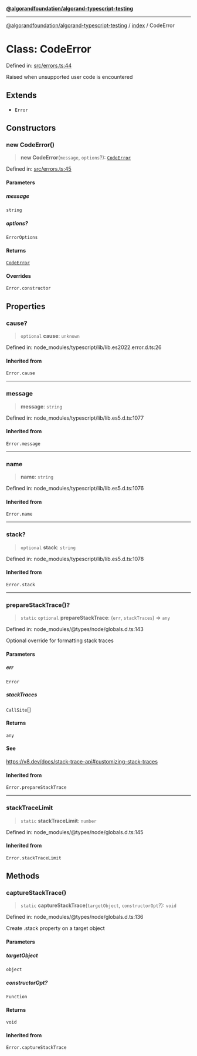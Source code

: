 [**@algorandfoundation/algorand-typescript-testing**](../../README.md)

***

[@algorandfoundation/algorand-typescript-testing](../../README.md) / [index](../README.md) / CodeError

# Class: CodeError

Defined in: [src/errors.ts:44](https://github.com/algorandfoundation/algorand-typescript-testing/blob/main/src/errors.ts#L44)

Raised when unsupported user code is encountered

## Extends

- `Error`

## Constructors

### new CodeError()

> **new CodeError**(`message`, `options`?): [`CodeError`](CodeError.md)

Defined in: [src/errors.ts:45](https://github.com/algorandfoundation/algorand-typescript-testing/blob/main/src/errors.ts#L45)

#### Parameters

##### message

`string`

##### options?

`ErrorOptions`

#### Returns

[`CodeError`](CodeError.md)

#### Overrides

`Error.constructor`

## Properties

### cause?

> `optional` **cause**: `unknown`

Defined in: node\_modules/typescript/lib/lib.es2022.error.d.ts:26

#### Inherited from

`Error.cause`

***

### message

> **message**: `string`

Defined in: node\_modules/typescript/lib/lib.es5.d.ts:1077

#### Inherited from

`Error.message`

***

### name

> **name**: `string`

Defined in: node\_modules/typescript/lib/lib.es5.d.ts:1076

#### Inherited from

`Error.name`

***

### stack?

> `optional` **stack**: `string`

Defined in: node\_modules/typescript/lib/lib.es5.d.ts:1078

#### Inherited from

`Error.stack`

***

### prepareStackTrace()?

> `static` `optional` **prepareStackTrace**: (`err`, `stackTraces`) => `any`

Defined in: node\_modules/@types/node/globals.d.ts:143

Optional override for formatting stack traces

#### Parameters

##### err

`Error`

##### stackTraces

`CallSite`[]

#### Returns

`any`

#### See

https://v8.dev/docs/stack-trace-api#customizing-stack-traces

#### Inherited from

`Error.prepareStackTrace`

***

### stackTraceLimit

> `static` **stackTraceLimit**: `number`

Defined in: node\_modules/@types/node/globals.d.ts:145

#### Inherited from

`Error.stackTraceLimit`

## Methods

### captureStackTrace()

> `static` **captureStackTrace**(`targetObject`, `constructorOpt`?): `void`

Defined in: node\_modules/@types/node/globals.d.ts:136

Create .stack property on a target object

#### Parameters

##### targetObject

`object`

##### constructorOpt?

`Function`

#### Returns

`void`

#### Inherited from

`Error.captureStackTrace`
